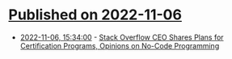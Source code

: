 # [Published on 2022-11-06](index.md)

* [2022-11-06, 15:34:00](https://developers.slashdot.org/story/22/11/05/2117235/stack-overflow-ceo-shares-plans-for-certification-programs-opinions-on-no-code-programming?utm_source=rss1.0mainlinkanon&utm_medium=feed) - [Stack Overflow CEO Shares Plans for Certification Programs, Opinions on No-Code Programming](https://developers.slashdot.org/story/22/11/05/2117235/stack-overflow-ceo-shares-plans-for-certification-programs-opinions-on-no-code-programming?utm_source=rss1.0mainlinkanon&utm_medium=feed)
